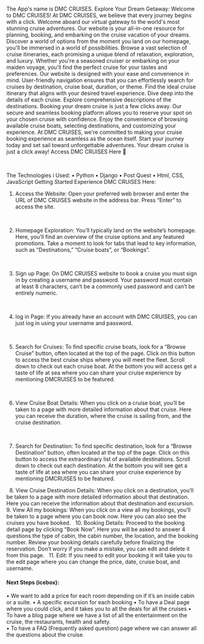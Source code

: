 The App's name is DMC CRUISES.
Explore Your Dream Getaway: Welcome to DMC CRUISES!
At DMC CRUISES, we believe that every journey begins with a click. Welcome aboard our virtual gateway to the world's most stunning cruise adventures. Our website is your all-in-one resource for planning, booking, and embarking on the cruise vacation of your dreams. Discover a world of options from the moment you land on our homepage, you'll be immersed in a world of possibilities. Browse a vast selection of cruise itineraries, each promising a unique blend of relaxation, exploration, and luxury. Whether you're a seasoned cruiser or embarking on your maiden voyage, you'll find the perfect cruise for your tastes and preferences. Our website is designed with your ease and convenience in mind. User-friendly navigation ensures that you can effortlessly search for cruises by destination, cruise boat, duration, or theme. Find the ideal cruise itinerary that aligns with your desired travel experience. Dive deep into the details of each cruise. Explore comprehensive descriptions of the destinations. Booking your dream cruise is just a few clicks away. Our secure and seamless booking platform allows you to reserve your spot on your chosen cruise with confidence. Enjoy the convenience of browsing available cruise boats, selecting destinations, and customizing your experience. At DMC CRUISES, we're committed to making your cruise booking experience as seamless as the ocean itself. Start your journey today and set sail toward unforgettable adventures. 
Your dream cruise is just a click away! Access DMC CRUISES Here 

<img src=""/>
<img src=""/>

The Technologies i Used:
•	Python
•	Django
•	Post Quest
•	Html, CSS, JavaScript
Getting Started
Experience DMC CRUISES Here:
1.	Access the Website: Open your preferred web browser and enter the URL of DMC CRUISES website in the address bar. Press “Enter” to access the site.
<img src=""/>
<img src=""/>

2. Homepage Exploration: You’ll typically land on the website’s homepage. Here, you’ll find an overview of the cruise options and any featured promotions. Take a moment to look for tabs that lead to key information, such as “Destinations,” “Cruise boats”, or “Bookings”. 
<img src=""/>
<img src=""/>

3. Sign up Page: On DMC CRUISES website to book a cruise you must sign in by creating a username and password. Your password must contain at least 8 characters, can’t be a commonly used password and can’t be entirely numeric.
<img src=""/>
<img src=""/>

 4. log in Page: If you already have an account with DMC CRUISES, you can just log in using your username and password. 
<img src=""/>
<img src=""/>

5.  Search for Cruises: To find specific cruise boats, look for a “Browse Cruise” button, often located at the top of the page. Click on this button to access the best cruise ships where you will meet the fleet. Scroll down to check out each cruise boat. At the bottom you will access get a taste of life at sea where you can share your cruise experience by mentioning DMCRUISES to be featured. 
<img src=""/>
<img src=""/>

6. View Cruise Boat Details: When you click on a cruise boat, you’ll be taken to a page with more detailed information about that cruise. Here you can receive the duration, where the cruise is sailing from, and the cruise destination.
<img src=""/>
<img src=""/>

 7. Search for Destination: To find specific destination, look for a “Browse Destination” button, often located at the top of the page. Click on this button to access the extraordinary list of available destinations. Scroll down to check out each destination. At the bottom you will see get a taste of life at sea where you can share your cruise experience by mentioning DMCRUISES to be featured.
<img src=""/>
<img src=""/>
8. View Cruise Destination Details: When you click on a destination, you’ll be taken to a page with more detailed information about that destination. Here you can receive the information about that destination and excursion.
<img src=""/>
<img src=""/>
9. View All my bookings: When you click on a view all my bookings, you’ll be taken to a page where you can book now. Here you can also see the cruises you have booked.
<img src=""/>
<img src=""/>
10. Booking Details: Proceed to the booking detail page by clicking “Book Now”. Here you will be asked to answer 4 questions the type of cabin, the cabin number, the location, and the booking number. Review your booking details carefully before finalizing the reservation. Don’t worry if you make a mistake, you can edit and delete it from this page.
<img src=""/>
<img src=""/>
11. Edit: If you need to edit your booking it will take you to the edit page where you can change the price, date, cruise boat, and username.
<img src=""/>
<img src=""/>


#### Next Steps (icebox):
•	We want to add a price for each room depending on if it’s an inside cabin or a suite.
•	A specific excursion for each booking
•	To have a Deal page where you could click, and it takes you to all the deals for all the cruises
•	To have a blog page where we have a list of all the entertainment on the cruise, the restaurants, health and safety.  
•	To have a FAQ (Frequently asked question) page where we can answer all the questions about the cruise.






